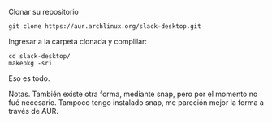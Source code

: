<!-- Written on July 14, 2022 -->
<!-- # Instalar Slack  -->

Clonar su repositorio

    git clone https://aur.archlinux.org/slack-desktop.git

Ingresar a la carpeta clonada y complilar:

    cd slack-desktop/
    makepkg -sri

Eso es todo.

Notas. También existe otra forma, mediante snap, pero por el momento no fué
necesario. Tampoco tengo instalado snap, me pareción mejor la forma a través de
AUR.

